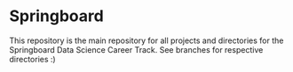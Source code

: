 # Springboard
This repository is the main repository for all projects and directories for the Springboard Data Science Career Track.  See branches for respective directories :)
